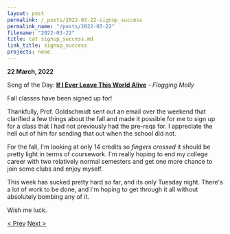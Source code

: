 ```yaml
---
layout: post
permalink: /_posts/2022-03-22-signup_success
permalink_name: "/posts/2022-03-22"
filename: "2022-03-22"
title: cat signup_success.md
link_title: signup_success
projects: none
---
```

**22 March, 2022**

Song of the Day: [**If I Ever Leave This World Alive**](https://youtu.be/XCk81G8gnvE) - *Flogging Molly*

Fall classes have been signed up for!

Thankfully, Prof. Goldschmidt sent out an email over the weekend that clarified a few things about the fall and made it possible for me to sign up for a class that I had not previously had the pre-reqs for. I appreciate the hell out of him for sending that out when the school did not.

For the fall, I'm looking at only 14 credits so *fingers crossed* it should be pretty light in terms of coursework. I'm really hoping to end my college career with two relatively normal semesters and get one more chance to join some clubs and enjoy myself.

This week has sucked pretty hard so far, and its only Tuesday night. There's a lot of work to be done, and I'm hoping to get through it all without absolutely bombing any of it.

Wish me luck.

[< Prev](/_posts/2022-03-18-the_'tute_screw)    [Next >](/all_caught_up)
